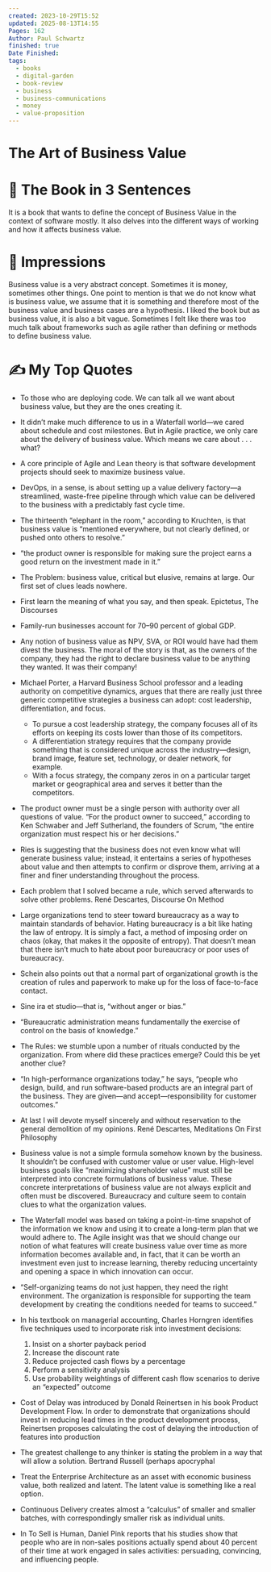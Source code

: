 ```yaml
---
created: 2023-10-29T15:52
updated: 2025-08-13T14:55
Pages: 162
Author: Paul Schwartz
finished: true
Date Finished: 
tags:
  - books
  - digital-garden
  - book-review
  - business
  - business-communications
  - money
  - value-proposition
---
```

# The Art of Business Value


# 🚀 The Book in 3 Sentences
It is a book that wants to define the concept of Business Value in the context of software mostly. It also delves into the different ways of working and how it affects business value. 

# 🎨 Impressions
Business value is a very abstract concept. Sometimes it is money, sometimes other things. 
One point to mention is that we do not know what is business value, we assume that it is something and therefore most of the business value and business cases are a hypothesis. 
I liked the book but as business value, it is also a bit vague.  Sometimes I felt like there was too much talk about frameworks such as agile rather than defining or methods to define business value. 
# ✍️ My Top  Quotes

- To those who are deploying code. We can talk all we want about business value, but they are the ones creating it.
 
- It didn’t make much difference to us in a Waterfall world—we cared about schedule and cost milestones. But in Agile practice, we only care about the delivery of business value. Which means we care about . . . what?
 
- A core principle of Agile and Lean theory is that software development projects should seek to maximize business value.
 
- DevOps, in a sense, is about setting up a value delivery factory—a streamlined, waste-free pipeline through which value can be delivered to the business with a predictably fast cycle time.
 
- The thirteenth “elephant in the room,” according to Kruchten, is that business value is “mentioned everywhere, but not clearly defined, or pushed onto others to resolve.”
 
- “the product owner is responsible for making sure the project earns a good return on the investment made in it.”
 
- The Problem: business value, critical but elusive, remains at large. Our first set of clues leads nowhere.
 
- First learn the meaning of what you say, and then speak. Epictetus, The Discourses
 
- Family-run businesses account for 70–90 percent of global GDP.
 
- Any notion of business value as NPV, SVA, or ROI would have had them divest the business. The moral of the story is that, as the owners of the company, they had the right to declare business value to be anything they wanted. It was their company!
 
- Michael Porter, a Harvard Business School professor and a leading authority on competitive dynamics, argues that there are really just three generic competitive strategies a business can adopt: cost leadership, differentiation, and focus. 
	- To pursue a cost leadership strategy, the company focuses all of its efforts on keeping its costs lower than those of its competitors.
	- A differentiation strategy requires that the company provide something that is considered unique across the industry—design, brand image, feature set, technology, or dealer network, for example.
	- With a focus strategy, the company zeros in on a particular target market or geographical area and serves it better than the competitors.
 
- The product owner must be a single person with authority over all questions of value. “For the product owner to succeed,” according to Ken Schwaber and Jeff Sutherland, the founders of Scrum, “the entire organization must respect his or her decisions.”
 
- Ries is suggesting that the business does not even know what will generate business value; instead, it entertains a series of hypotheses about value and then attempts to confirm or disprove them, arriving at a finer and finer understanding throughout the process.
 
- Each problem that I solved became a rule, which served afterwards to solve other problems. René Descartes, Discourse On Method
 
- Large organizations tend to steer toward bureaucracy as a way to maintain standards of behavior. Hating bureaucracy is a bit like hating the law of entropy. It is simply a fact, a method of imposing order on chaos (okay, that makes it the opposite of entropy). That doesn’t mean that there isn’t much to hate about poor bureaucracy or poor uses of bureaucracy.
 
- Schein also points out that a normal part of organizational growth is the creation of rules and paperwork to make up for the loss of face-to-face contact.
 
- Sine ira et studio—that is, “without anger or bias.”
 
- “Bureaucratic administration means fundamentally the exercise of control on the basis of knowledge.”
 
- The Rules: we stumble upon a number of rituals conducted by the organization. From where did these practices emerge? Could this be yet another clue?
 
- “In high-performance organizations today,” he says, “people who design, build, and run software-based products are an integral part of the business. They are given—and accept—responsibility for customer outcomes.”
 
- At last I will devote myself sincerely and without reservation to the general demolition of my opinions. René Descartes, Meditations On First Philosophy
 
- Business value is not a simple formula somehow known by the business. It shouldn’t be confused with customer value or user value. High-level business goals like “maximizing shareholder value” must still be interpreted into concrete formulations of business value. These concrete interpretations of business value are not always explicit and often must be discovered. Bureaucracy and culture seem to contain clues to what the organization values.
 
- The Waterfall model was based on taking a point-in-time snapshot of the information we know and using it to create a long-term plan that we would adhere to. The Agile insight was that we should change our notion of what features will create business value over time as more information becomes available and, in fact, that it can be worth an investment even just to increase learning, thereby reducing uncertainty and opening a space in which innovation can occur.
 
- “Self-organizing teams do not just happen, they need the right environment. The organization is responsible for supporting the team development by creating the conditions needed for teams to succeed.”
 
- In his textbook on managerial accounting, Charles Horngren identifies five techniques used to incorporate risk into investment decisions:
	1. Insist on a shorter payback period
	2. Increase the discount rate
	3. Reduce projected cash flows by a percentage
	4. Perform a sensitivity analysis
	5. Use probability weightings of different cash flow scenarios to derive an “expected” outcome
 
- Cost of Delay was introduced by Donald Reinertsen in his book Product Development Flow. In order to demonstrate that organizations should invest in reducing lead times in the product development process, Reinertsen proposes calculating the cost of delaying the introduction of features into production
 
- The greatest challenge to any thinker is stating the problem in a way that will allow a solution. Bertrand Russell (perhaps apocryphal
 
- Treat the Enterprise Architecture as an asset with economic business value, both realized and latent. The latent value is something like a real option.
 
- Continuous Delivery creates almost a “calculus” of smaller and smaller batches, with correspondingly smaller risk as individual units.
 
- In To Sell is Human, Daniel Pink reports that his studies show that people who are in non-sales positions actually spend about 40 percent of their time at work engaged in sales activities: persuading, convincing, and influencing people.
 
